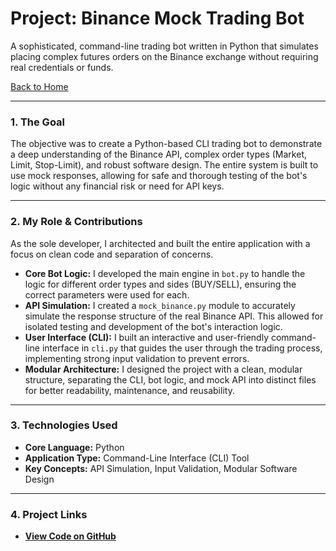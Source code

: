 # Project: Binance Mock Trading Bot

A sophisticated, command-line trading bot written in Python that simulates placing complex futures orders on the Binance exchange without requiring real credentials or funds.

[Back to Home](./index.md)

---

### 1. The Goal
The objective was to create a Python-based CLI trading bot to demonstrate a deep understanding of the Binance API, complex order types (Market, Limit, Stop-Limit), and robust software design. The entire system is built to use mock responses, allowing for safe and thorough testing of the bot's logic without any financial risk or need for API keys.

---

### 2. My Role & Contributions
As the sole developer, I architected and built the entire application with a focus on clean code and separation of concerns.

* **Core Bot Logic:** I developed the main engine in `bot.py` to handle the logic for different order types and sides (BUY/SELL), ensuring the correct parameters were used for each.
* **API Simulation:** I created a `mock_binance.py` module to accurately simulate the response structure of the real Binance API. This allowed for isolated testing and development of the bot's interaction logic.
* **User Interface (CLI):** I built an interactive and user-friendly command-line interface in `cli.py` that guides the user through the trading process, implementing strong input validation to prevent errors.
* **Modular Architecture:** I designed the project with a clean, modular structure, separating the CLI, bot logic, and mock API into distinct files for better readability, maintenance, and reusability.

---

### 3. Technologies Used
* **Core Language:** Python
* **Application Type:** Command-Line Interface (CLI) Tool
* **Key Concepts:** API Simulation, Input Validation, Modular Software Design

---

### 4. Project Links
* **[View Code on GitHub](https://github.com/githubabhay2003/binance-mock-trading-bot-assignment)**
